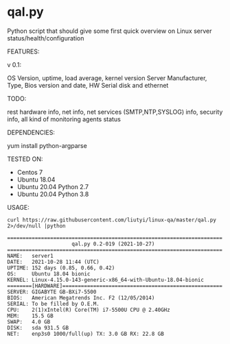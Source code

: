 # qal.py

Python script that should give some first quick overview on Linux server status/health/configuration

FEATURES:

v 0.1: 

OS Version, uptime, load average, kernel version
Server Manufacturer, Type, Bios version and date, HW Serial
disk and ethernet

TODO:

rest hardware info, net info, net services (SMTP,NTP,SYSLOG) info, security info, all kind of monitoring agents status

DEPENDENCIES:

yum install python-argparse

TESTED ON:

- Centos 7
- Ubuntu 18.04
- Ubuntu 20.04 Python 2.7
- Ubuntu 20.04 Python 3.8


USAGE:

```
curl https://raw.githubusercontent.com/liutyi/linux-qa/master/qal.py 2>/dev/null |python
```

```    
======================================================================
                     qal.py 0.2-019 (2021-10-27)
======================================================================
NAME:   server1
DATE:   2021-10-28 11:44 (UTC)
UPTIME: 152 days (0.85, 0.66, 0.42)
OS:     Ubuntu 18.04 bionic
KERNEL: Linux-4.15.0-143-generic-x86_64-with-Ubuntu-18.04-bionic
========[HARDWARE]====================================================
SERVER: GIGABYTE GB-BXi7-5500
BIOS:   American Megatrends Inc. F2 (12/05/2014)
SERIAL: To be filled by O.E.M.
CPU:    2(1)xIntel(R) Core(TM) i7-5500U CPU @ 2.40GHz
MEM:    15.5 GB
SWAP:   4.0 GB
DISK:   sda 931.5 GB
NET:    enp3s0 1000/full(up) TX: 3.0 GB RX: 22.8 GB
```
    

